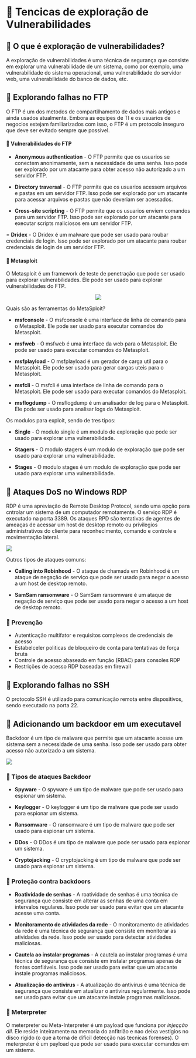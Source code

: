 # 📓 Tencicas de exploração de Vulnerabilidades

## 📌 O que é exploração de vulnerabilidades?

A exploração de vulnerabilidades é uma técnica de segurança que consiste em explorar uma vulnerabilidade de um sistema, como por exemplo, uma vulnerabilidade do sistema operacional, uma vulnerabilidade do servidor web, uma vulnerabilidade do banco de dados, etc.

## 📌 Explorando falhas no FTP

O FTP é um dos metodos de compartilhamento de dados mais antigos e ainda usados atualmente. Embora as equipes de TI e os usuarios de negocios estejam familiarizados com isso, o FTP é um protocolo inseguro que deve ser evitado sempre que possivel.

#### 📍 Vulnerabilidades do FTP 

- **Anonymous authentication** - O FTP permite que os usuarios se conectem anonimamente, sem a necessidade de uma senha. Isso pode ser explorado por um atacante para obter acesso não autorizado a um servidor FTP.

- **Directory traversal** - O FTP permite que os usuarios acessem arquivos e pastas em um servidor FTP. Isso pode ser explorado por um atacante para acessar arquivos e pastas que não deveriam ser acessados.

- **Cross-site scripting** - O FTP permite que os usuarios enviem comandos para um servidor FTP. Isso pode ser explorado por um atacante para executar scripts maliciosos em um servidor FTP.

= **Dridex** - O Dridex é um malware que pode ser usado para roubar credenciais de login. Isso pode ser explorado por um atacante para roubar credenciais de login de um servidor FTP.

#### 📍 Metasploit

O Metasploit é um framework de teste de penetração que pode ser usado para explorar vulnerabilidades. Ele pode ser usado para explorar vulnerabilidades do FTP.

<div align=center>
<img src="https://media.discordapp.net/attachments/1020872567738863716/1182694204061782036/image.png?ex=6585a0cf&is=65732bcf&hm=6bfc5b9a2ade387484d1d2769e6ee626af00974baf69a741dee870f83d60ea8d&=&format=webp&quality=lossless">
</div>

Quais são as ferramentas do MetaSploit?

- **msfconsole** - O msfconsole é uma interface de linha de comando para o Metasploit. Ele pode ser usado para executar comandos do Metasploit.

- **msfweb** - O msfweb é uma interface da web para o Metasploit. Ele pode ser usado para executar comandos do Metasploit.

- **msfplayload** - O msfplayload é um gerador de carga util para o Metasploit. Ele pode ser usado para gerar cargas uteis para o Metasploit.

- **msfcli** - O msfcli é uma interface de linha de comando para o Metasploit. Ele pode ser usado para executar comandos do Metasploit.

- **msflogdump** - O msflogdump é um analisador de log para o Metasploit. Ele pode ser usado para analisar logs do Metasploit.

Os modulos para exploit, sendo de tres tipos:

- **Single** - O modulo single é um modulo de exploração que pode ser usado para explorar uma vulnerabilidade.

- **Stagers** - O modulo stagers é um modulo de exploração que pode ser usado para explorar uma vulnerabilidade.

- **Stages** - O modulo stages é um modulo de exploração que pode ser usado para explorar uma vulnerabilidade.

## 📌 Ataques DoS no Windows RDP

RDP é uma apreviação de Remote Desktop Protocol, sendo uma opção para cntrolar um sistema de um computador remotamente. O serviço RDP é executado na porta 3389. Os ataques RPD são tentativas de agentes de ameaças de acessar um host de desktop remoto ou privilegios administrativos do cliente para reconhecimento, comando e controle e movimentação lateral.

<div alig=center>
<img src="https://cdn.discordapp.com/attachments/1020872567738863716/1182695330089803827/image.png?ex=6585a1dc&is=65732cdc&hm=7a8cfe28d1d827e1b39c750b5534e3b41ab339c256eaf085d6c21ebe6e192158&">
</div>

Outros tipos de ataques comuns: 

- **Calling into Robinhood** - O ataque de chamada em Robinhood é um ataque de negação de serviço que pode ser usado para negar o acesso a um host de desktop remoto.

- **SamSam ransomware** - O SamSam ransomware é um ataque de negação de serviço que pode ser usado para negar o acesso a um host de desktop remoto.


### 📍 Prevenção 

- Autenticação multifator e requisitos complexos de credenciais de acesso
- Estabelceler politicas de bloqueiro de conta para tentativas de força bruta
- Controle de acesso abaseado em função (RBAC) para consoles RDP   
- Restrições de acesso RDP baseadas em firewall

## 📌 Explorando falhas no SSH

O protocolo SSH é utilizado para comunicação remota entre dispositivos, sendo executado na porta 22.

## 📌 Adicionando um backdoor em um executavel

Backdoor é um tipo de malware que permite que um atacante acesse um sistema sem a necessidade de uma senha. Isso pode ser usado para obter acesso não autorizado a um sistema.

<div aling=center>
<img src="https://cdn.discordapp.com/attachments/1020872567738863716/1182696300257476618/image.png?ex=6585a2c3&is=65732dc3&hm=3545cefe9686c0c79e3dc468c529f2050ae9d0cdfdf45160f689aa7a0ab74342&">
</div>

### 📍 Tipos de ataques Backdoor

- **Spyware** - O spyware é um tipo de malware que pode ser usado para espionar um sistema.

- **Keylogger** - O keylogger é um tipo de malware que pode ser usado para espionar um sistema.

- **Ransomware** - O ransomware é um tipo de malware que pode ser usado para espionar um sistema.

- **DDos** - O DDos é um tipo de malware que pode ser usado para espionar um sistema.

- **Cryptojacking** - O cryptojacking é um tipo de malware que pode ser usado para espionar um sistema.

### 📍 Proteção contra backdoors

- **Roatividade de senhas** - A roatividade de senhas é uma técnica de segurança que consiste em alterar as senhas de uma conta em intervalos regulares. Isso pode ser usado para evitar que um atacante acesse uma conta.

- **Monitoramento de atividades da rede** - O monitoramento de atividades da rede é uma técnica de segurança que consiste em monitorar as atividades da rede. Isso pode ser usado para detectar atividades maliciosas.

- **Cautela ao instalar programas** - A cautela ao instalar programas é uma técnica de segurança que consiste em instalar programas apenas de fontes confiáveis. Isso pode ser usado para evitar que um atacante instale programas maliciosos.

- **Atualização do antivirus** - A atualização do antivirus é uma técnica de segurança que consiste em atualizar o antivirus regularmente. Isso pode ser usado para evitar que um atacante instale programas maliciosos.

### 📍 Meterpreter

O meterpreter ou Meta-Interpreter é um payload que funciona por *injeçção dll*. Ele reside inteiramente na memoria do anfitrião e nao deixa vestigios no disco rigido (o que a torna de dificil detecção nas tecnicas forenses). O meterpreter é um payload que pode ser usado para executar comandos em um sistema.